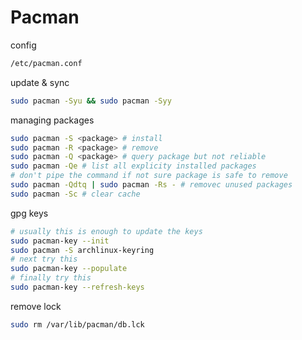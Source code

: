 # Pacman

config
```bash
/etc/pacman.conf
```

update & sync
```bash
sudo pacman -Syu && sudo pacman -Syy
```

managing packages
```bash
sudo pacman -S <package> # install
sudo pacman -R <package> # remove
sudo pacman -Q <package> # query package but not reliable
sudo pacman -Qe # list all explicity installed packages
# don't pipe the command if not sure package is safe to remove
sudo pacman -Qdtq | sudo pacman -Rs - # removec unused packages
sudo pacman -Sc # clear cache
```

gpg keys
```bash
# usually this is enough to update the keys
sudo pacman-key --init
sudo pacman -S archlinux-keyring
# next try this
sudo pacman-key --populate
# finally try this
sudo pacman-key --refresh-keys
```

remove lock
```bash
sudo rm /var/lib/pacman/db.lck
```